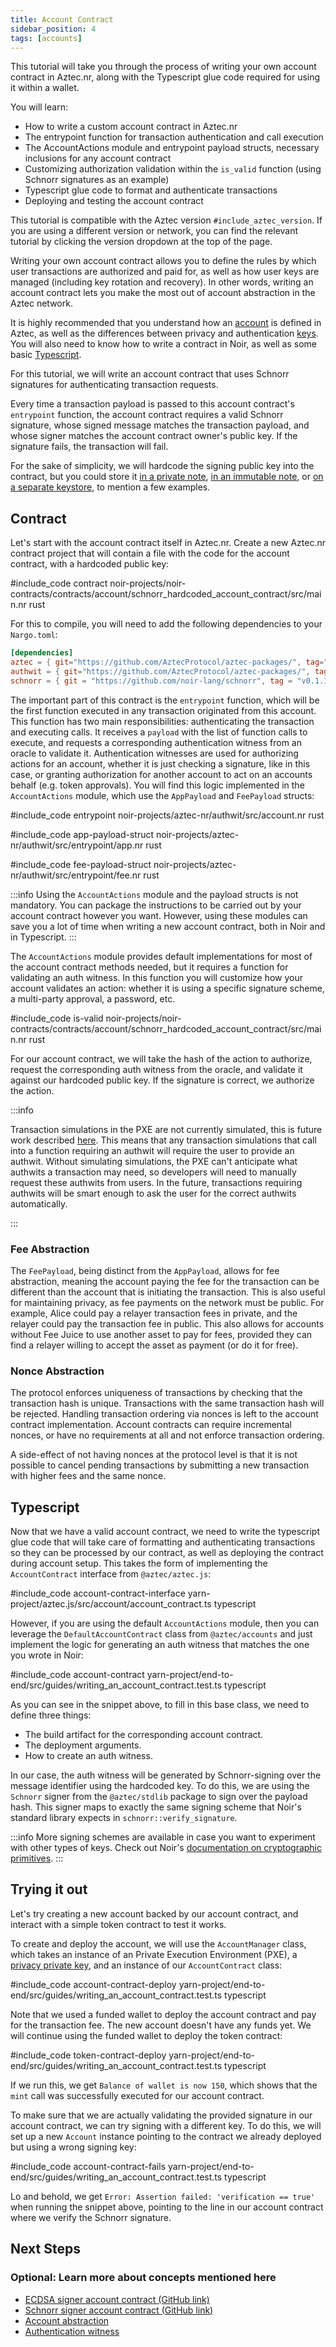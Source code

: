 ```yaml
---
title: Account Contract
sidebar_position: 4
tags: [accounts]
---
```


This tutorial will take you through the process of writing your own account contract in Aztec.nr, along with the Typescript glue code required for using it within a wallet.

You will learn:

- How to write a custom account contract in Aztec.nr
- The entrypoint function for transaction authentication and call execution
- The AccountActions module and entrypoint payload structs, necessary inclusions for any account contract
- Customizing authorization validation within the `is_valid` function (using Schnorr signatures as an example)
- Typescript glue code to format and authenticate transactions
- Deploying and testing the account contract

This tutorial is compatible with the Aztec version `#include_aztec_version`. If you are using a different version or network, you can find the relevant tutorial by clicking the version dropdown at the top of the page.

Writing your own account contract allows you to define the rules by which user transactions are authorized and paid for, as well as how user keys are managed (including key rotation and recovery). In other words, writing an account contract lets you make the most out of account abstraction in the Aztec network.

It is highly recommended that you understand how an [account](../../../../aztec/concepts/accounts/index.md) is defined in Aztec, as well as the differences between privacy and authentication [keys](../../../../aztec/concepts/accounts/keys.md). You will also need to know how to write a contract in Noir, as well as some basic [Typescript](https://www.typescriptlang.org/).

For this tutorial, we will write an account contract that uses Schnorr signatures for authenticating transaction requests.

Every time a transaction payload is passed to this account contract's `entrypoint` function, the account contract requires a valid Schnorr signature, whose signed message matches the transaction payload, and whose signer matches the account contract owner's public key. If the signature fails, the transaction will fail.

For the sake of simplicity, we will hardcode the signing public key into the contract, but you could store it [in a private note](../../../../aztec/concepts/accounts/keys.md#using-a-private-note), [in an immutable note](../../../../aztec/concepts/accounts/keys.md#using-an-immutable-private-note), or [on a separate keystore](../../../../aztec/concepts/accounts/keys.md#using-a-separate-keystore), to mention a few examples.

## Contract

Let's start with the account contract itself in Aztec.nr. Create a new Aztec.nr contract project that will contain a file with the code for the account contract, with a hardcoded public key:

#include_code contract noir-projects/noir-contracts/contracts/account/schnorr_hardcoded_account_contract/src/main.nr rust

For this to compile, you will need to add the following dependencies to your `Nargo.toml`:

```toml
[dependencies]
aztec = { git="https://github.com/AztecProtocol/aztec-packages/", tag="#include_aztec_version", directory="noir-projects/aztec-nr/aztec" }
authwit = { git="https://github.com/AztecProtocol/aztec-packages/", tag="#include_aztec_version", directory="noir-projects/aztec-nr/authwit" }
schnorr = { git = "https://github.com/noir-lang/schnorr", tag = "v0.1.1" }
```

The important part of this contract is the `entrypoint` function, which will be the first function executed in any transaction originated from this account. This function has two main responsibilities: authenticating the transaction and executing calls. It receives a `payload` with the list of function calls to execute, and requests a corresponding authentication witness from an oracle to validate it. Authentication witnesses are used for authorizing actions for an account, whether it is just checking a signature, like in this case, or granting authorization for another account to act on an accounts behalf (e.g. token approvals). You will find this logic implemented in the `AccountActions` module, which use the `AppPayload` and `FeePayload` structs:

#include_code entrypoint noir-projects/aztec-nr/authwit/src/account.nr rust

#include_code app-payload-struct noir-projects/aztec-nr/authwit/src/entrypoint/app.nr rust

#include_code fee-payload-struct noir-projects/aztec-nr/authwit/src/entrypoint/fee.nr rust

:::info
Using the `AccountActions` module and the payload structs is not mandatory. You can package the instructions to be carried out by your account contract however you want. However, using these modules can save you a lot of time when writing a new account contract, both in Noir and in Typescript.
:::

The `AccountActions` module provides default implementations for most of the account contract methods needed, but it requires a function for validating an auth witness. In this function you will customize how your account validates an action: whether it is using a specific signature scheme, a multi-party approval, a password, etc.

#include_code is-valid noir-projects/noir-contracts/contracts/account/schnorr_hardcoded_account_contract/src/main.nr rust

For our account contract, we will take the hash of the action to authorize, request the corresponding auth witness from the oracle, and validate it against our hardcoded public key. If the signature is correct, we authorize the action.

:::info

Transaction simulations in the PXE are not currently simulated, this is future work described [here](https://github.com/AztecProtocol/aztec-packages/issues/9133). This means that any transaction simulations that call into a function requiring an authwit will require the user to provide an authwit. Without simulating simulations, the PXE can't anticipate what authwits a transaction may need, so developers will need to manually request these authwits from users. In the future, transactions requiring authwits will be smart enough to ask the user for the correct authwits automatically.

:::

### Fee Abstraction

The `FeePayload`, being distinct from the `AppPayload`, allows for fee abstraction, meaning the account paying the fee for the transaction can be different than the account that is initiating the transaction. This is also useful for maintaining privacy, as fee payments on the network must be public. For example, Alice could pay a relayer transaction fees in private, and the relayer could pay the transaction fee in public. This also allows for accounts without Fee Juice to use another asset to pay for fees, provided they can find a relayer willing to accept the asset as payment (or do it for free).

### Nonce Abstraction

The protocol enforces uniqueness of transactions by checking that the transaction hash is unique. Transactions with the same transaction hash will be rejected. Handling transaction ordering via nonces is left to the account contract implementation. Account contracts can require incremental nonces, or have no requirements at all and not enforce transaction ordering.

A side-effect of not having nonces at the protocol level is that it is not possible to cancel pending transactions by submitting a new transaction with higher fees and the same nonce.

## Typescript

Now that we have a valid account contract, we need to write the typescript glue code that will take care of formatting and authenticating transactions so they can be processed by our contract, as well as deploying the contract during account setup. This takes the form of implementing the `AccountContract` interface from `@aztec/aztec.js`:

#include_code account-contract-interface yarn-project/aztec.js/src/account/account_contract.ts typescript

However, if you are using the default `AccountActions` module, then you can leverage the `DefaultAccountContract` class from `@aztec/accounts` and just implement the logic for generating an auth witness that matches the one you wrote in Noir:

#include_code account-contract yarn-project/end-to-end/src/guides/writing_an_account_contract.test.ts typescript

As you can see in the snippet above, to fill in this base class, we need to define three things:

- The build artifact for the corresponding account contract.
- The deployment arguments.
- How to create an auth witness.

In our case, the auth witness will be generated by Schnorr-signing over the message identifier using the hardcoded key. To do this, we are using the `Schnorr` signer from the `@aztec/stdlib` package to sign over the payload hash. This signer maps to exactly the same signing scheme that Noir's standard library expects in `schnorr::verify_signature`.

:::info
More signing schemes are available in case you want to experiment with other types of keys. Check out Noir's [documentation on cryptographic primitives](https://noir-lang.org/docs/noir/standard_library/cryptographic_primitives).
:::

## Trying it out

Let's try creating a new account backed by our account contract, and interact with a simple token contract to test it works.

To create and deploy the account, we will use the `AccountManager` class, which takes an instance of an Private Execution Environment (PXE), a [privacy private key](../../../../aztec/concepts/accounts/keys.md#incoming-viewing-keys), and an instance of our `AccountContract` class:

#include_code account-contract-deploy yarn-project/end-to-end/src/guides/writing_an_account_contract.test.ts typescript

Note that we used a funded wallet to deploy the account contract and pay for the transaction fee. The new account doesn't have any funds yet. We will continue using the funded wallet to deploy the token contract:

#include_code token-contract-deploy yarn-project/end-to-end/src/guides/writing_an_account_contract.test.ts typescript

If we run this, we get `Balance of wallet is now 150`, which shows that the `mint` call was successfully executed for our account contract.

To make sure that we are actually validating the provided signature in our account contract, we can try signing with a different key. To do this, we will set up a new `Account` instance pointing to the contract we already deployed but using a wrong signing key:

#include_code account-contract-fails yarn-project/end-to-end/src/guides/writing_an_account_contract.test.ts typescript

Lo and behold, we get `Error: Assertion failed: 'verification == true'` when running the snippet above, pointing to the line in our account contract where we verify the Schnorr signature.

## Next Steps

### Optional: Learn more about concepts mentioned here

- [ECDSA signer account contract (GitHub link)](https://github.com/AztecProtocol/aztec-packages/blob/#include_aztec_version/noir-projects/noir-contracts/contracts/ecdsa_account_contract/src/main.nr)
- [Schnorr signer account contract (GitHub link)](https://github.com/AztecProtocol/aztec-packages/tree/#include_aztec_version/noir-projects/noir-contracts/contracts/account/schnorr_account_contract)
- [Account abstraction](../../../../aztec/concepts/accounts/index.md#account-abstraction-aa)
- [Authentication witness](../../../../aztec/concepts/advanced/authwit.md)
